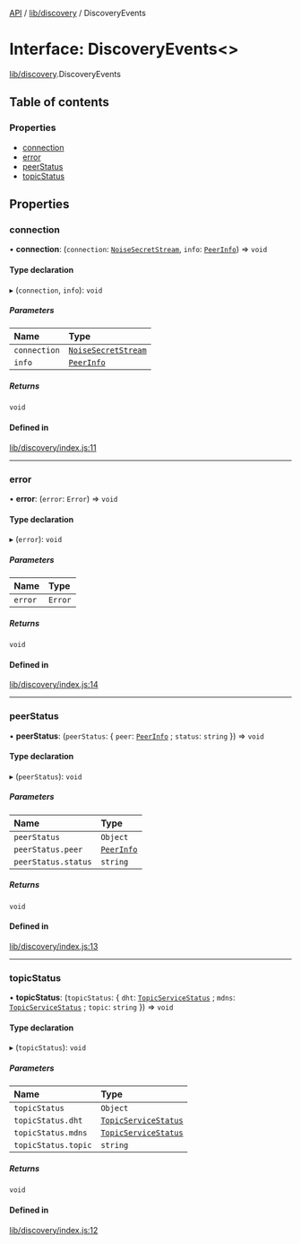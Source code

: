 [API](../README.md) / [lib/discovery](../modules/lib_discovery.md) / DiscoveryEvents

# Interface: DiscoveryEvents<\>

[lib/discovery](../modules/lib_discovery.md).DiscoveryEvents

## Table of contents

### Properties

- [connection](lib_discovery.DiscoveryEvents.md#connection)
- [error](lib_discovery.DiscoveryEvents.md#error)
- [peerStatus](lib_discovery.DiscoveryEvents.md#peerstatus)
- [topicStatus](lib_discovery.DiscoveryEvents.md#topicstatus)

## Properties

### connection

• **connection**: (`connection`: [`NoiseSecretStream`](lib_types.NoiseSecretStream.md), `info`: [`PeerInfo`](../classes/lib_discovery.PeerInfo.md)) => `void`

#### Type declaration

▸ (`connection`, `info`): `void`

##### Parameters

| Name         | Type                                                  |
| :----------- | :---------------------------------------------------- |
| `connection` | [`NoiseSecretStream`](lib_types.NoiseSecretStream.md) |
| `info`       | [`PeerInfo`](../classes/lib_discovery.PeerInfo.md)    |

##### Returns

`void`

#### Defined in

[lib/discovery/index.js:11](https://github.com/digidem/mapeo-core-next/blob/8584770/lib/discovery/index.js#L11)

---

### error

• **error**: (`error`: `Error`) => `void`

#### Type declaration

▸ (`error`): `void`

##### Parameters

| Name    | Type    |
| :------ | :------ |
| `error` | `Error` |

##### Returns

`void`

#### Defined in

[lib/discovery/index.js:14](https://github.com/digidem/mapeo-core-next/blob/8584770/lib/discovery/index.js#L14)

---

### peerStatus

• **peerStatus**: (`peerStatus`: { `peer`: [`PeerInfo`](../classes/lib_discovery.PeerInfo.md) ; `status`: `string` }) => `void`

#### Type declaration

▸ (`peerStatus`): `void`

##### Parameters

| Name                | Type                                               |
| :------------------ | :------------------------------------------------- |
| `peerStatus`        | `Object`                                           |
| `peerStatus.peer`   | [`PeerInfo`](../classes/lib_discovery.PeerInfo.md) |
| `peerStatus.status` | `string`                                           |

##### Returns

`void`

#### Defined in

[lib/discovery/index.js:13](https://github.com/digidem/mapeo-core-next/blob/8584770/lib/discovery/index.js#L13)

---

### topicStatus

• **topicStatus**: (`topicStatus`: { `dht`: [`TopicServiceStatus`](../types/lib_discovery.TopicServiceStatus.md) ; `mdns`: [`TopicServiceStatus`](../types/lib_discovery.TopicServiceStatus.md) ; `topic`: `string` }) => `void`

#### Type declaration

▸ (`topicStatus`): `void`

##### Parameters

| Name                | Type                                                                 |
| :------------------ | :------------------------------------------------------------------- |
| `topicStatus`       | `Object`                                                             |
| `topicStatus.dht`   | [`TopicServiceStatus`](../types/lib_discovery.TopicServiceStatus.md) |
| `topicStatus.mdns`  | [`TopicServiceStatus`](../types/lib_discovery.TopicServiceStatus.md) |
| `topicStatus.topic` | `string`                                                             |

##### Returns

`void`

#### Defined in

[lib/discovery/index.js:12](https://github.com/digidem/mapeo-core-next/blob/8584770/lib/discovery/index.js#L12)
